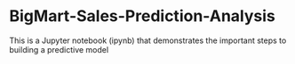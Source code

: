 # BigMart-Sales-Prediction-Analysis
This is a Jupyter notebook (ipynb) that demonstrates the important steps to building a predictive model
